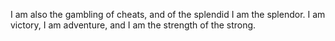 I am also the gambling of cheats, and of the splendid I am the splendor. I am victory, I am adventure, and I am the strength of the strong.
